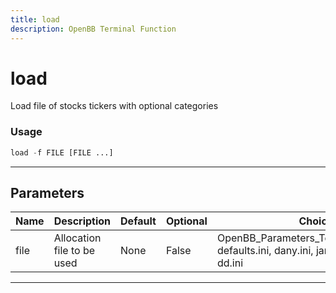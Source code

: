 ```yaml
---
title: load
description: OpenBB Terminal Function
---
```


# load

Load file of stocks tickers with optional categories

### Usage

```python
load -f FILE [FILE ...]
```

---

## Parameters

| Name | Description | Default | Optional | Choices |
| ---- | ----------- | ------- | -------- | ------- |
| file | Allocation file to be used | None | False | OpenBB_Parameters_Template_v1.0.0.xlsx, defaults.ini, dany.ini, james.ini, example.ini, dd.ini |

---
